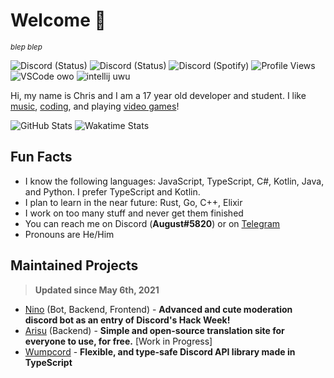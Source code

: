 # Welcome 👋
<small>*blep blep*</small>

![Discord (Status)](https://nocache.advaith.workers.dev/?url=https://img.shields.io/endpoint?url=https://dev.discordprofiles.me/api/badge/status/280158289667555328) ![Discord (Status)](https://nocache.advaith.workers.dev/?url=https://img.shields.io/endpoint?url=https://dev.discordprofiles.me/api/badge/playing/280158289667555328) ![Discord (Spotify)](https://nocache.advaith.workers.dev/?url=https://img.shields.io/endpoint?url=https://dev.discordprofiles.me/api/badge/spotify/280158289667555328) ![Profile Views](https://komarev.com/ghpvc/?username=auguwu) ![VSCode owo](https://nocache.advaith.workers.dev/?url=https://img.shields.io/endpoint?url=https://dev.discordprofiles.me/api/badge/vscode/280158289667555328) ![intellij uwu](https://nocache.advaith.workers.dev/?url=https://img.shields.io/endpoint?url=https://dev.discordprofiles.me/api/badge/intellij/280158289667555328)

Hi, my name is Chris and I am a 17 year old developer and student. I like [music](https://last.fm/user/auguwu), [coding](https://wakatime.com/@auguwu), and playing [video games](https://steamcommunity.com/id/auguwu)!

<!-- Credit: https://github.com/anuraghazra/github-readme-stats -->
![GitHub Stats](https://github-readme-stats.vercel.app/api?username=auguwu&count_private=true&show_icons=true&theme=dracula)
![Wakatime Stats](https://github-readme-stats.vercel.app/api/wakatime?username=auguwu&compat=true&theme=dracula)

## Fun Facts
- I know the following languages: JavaScript, TypeScript, C#, Kotlin, Java, and Python. I prefer TypeScript and Kotlin.
- I plan to learn in the near future: Rust, Go, C++, Elixir
- I work on too many stuff and never get them finished
- You can reach me on Discord (**August#5820**) or on [Telegram](https://t.me/auguwu)
- Pronouns are He/Him

## Maintained Projects
> **Updated since May 6th, 2021**

- [Nino](https://github.com/NinoDiscord/Nino) (Bot, Backend, Frontend) - **Advanced and cute moderation discord bot as an entry of Discord's Hack Week!**
- [Arisu](https://github.com/arisuland) (Backend) - **Simple and open-source translation site for everyone to use, for free.** [Work in Progress]
- [Wumpcord](https://github.com/auguwu/Wumpcord) - **Flexible, and type-safe Discord API library made in TypeScript**
